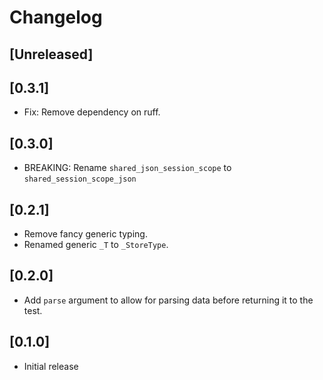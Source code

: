 # Changelog

## [Unreleased]

## [0.3.1]
- Fix: Remove dependency on ruff.

## [0.3.0]
- BREAKING: Rename `shared_json_session_scope` to `shared_session_scope_json`

## [0.2.1]
- Remove fancy generic typing.
- Renamed generic `_T` to `_StoreType`.

## [0.2.0]

- Add `parse` argument to allow for parsing data before returning it to the test.

## [0.1.0]
- Initial release
